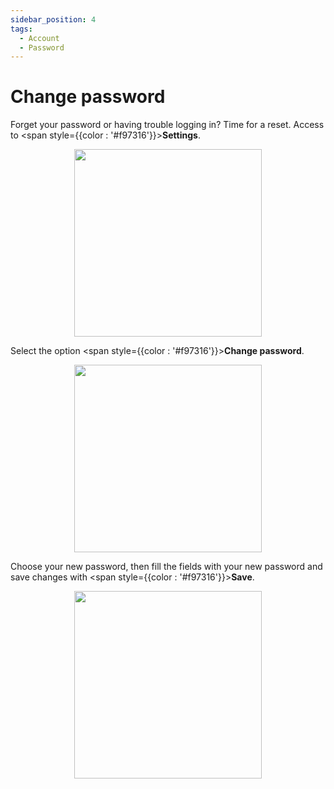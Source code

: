 ```yaml
---
sidebar_position: 4
tags:
  - Account
  - Password
---
```


# Change password

Forget your password or having trouble logging in? Time for a reset.
Access to <span style={{color : '#f97316'}}>**Settings**</span>.

<p align="center">
  <img src="/img/manage-personal-data/manage_personal_data_mobile_en.png" width="300" />
</p>

Select the option <span style={{color : '#f97316'}}>**Change password**</span>.

<p align="center">
  <img src="/img/change-password/change-password.png" width="300" />
</p>

Choose your new password, then fill the fields with your new password and save changes with <span style={{color : '#f97316'}}>**Save**</span>.

<p align="center">
  <img src="/img/change-password/save-password.png" width="300" />
</p>
